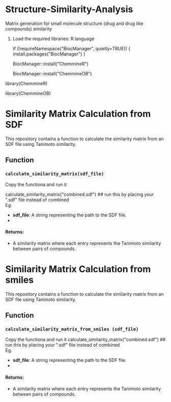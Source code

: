 # Structure-Similarity-Analysis
Matrix generation for  small molecule structure (drug and drug like compounds) similarity 

1. Load the required libraries: R language
   
    if (!requireNamespace("BiocManager", quietly=TRUE))
   {
      install.packages("BiocManager")
    }
   
    BiocManager::install("ChemmineR")
   
    BiocManager::install("ChemmineOB")

  library(ChemmineR)

  library(ChemmineOB)


# Similarity Matrix Calculation from SDF
This repository contains a function to calculate the similarity matrix from an SDF file using Tanimoto similarity.

## Function
### `calculate_similarity_matrix(sdf_file)`
Copy the functiona and run it 

calculate_similarity_matrix("combined.sdf") ## run this by placing your ".sdf" file instead of combined   
Eg. 
- **sdf_file**: A string representing the path to the SDF file.
- 
#### Returns:
- A similarity matrix where each entry represents the Tanimoto similarity between pairs of compounds.


# Similarity Matrix Calculation from smiles
This repository contains a function to calculate the similarity matrix from an SDF file using Tanimoto similarity.

## Function
### `calculate_similarity_matrix_from_smiles (sdf_file)`
Copy the functiona and run it 
calculate_similarity_matrix("combined.sdf") ## run this by placing your ".sdf" file instead of combined   
Eg. 
- **sdf_file**: A string representing the path to the SDF file.
- 
#### Returns:
- A similarity matrix where each entry represents the Tanimoto similarity between pairs of compounds.


